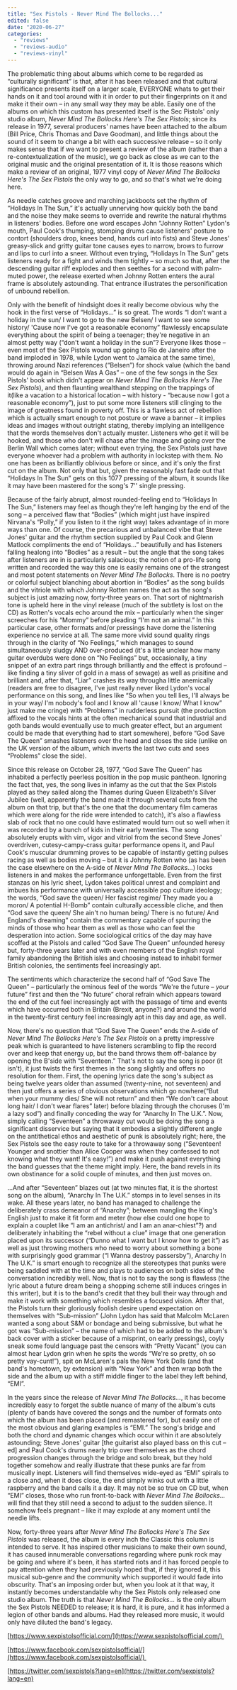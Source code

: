 ```yaml
---
title: "Sex Pistols - Never Mind The Bollocks..."
edited: false
date: "2020-06-27"
categories:
  - "reviews"
  - "reviews-audio"
  - "reviews-vinyl"
---
```


The problematic thing about albums which come to be regarded as “culturally significant” is that, after it has been released and that cultural significance presents itself on a larger scale, EVERYONE whats to get their hands on it and tool around with it in order to put their fingerprints on it and make it their own – in any small way they may be able. Easily one of the albums on which this custom has presented itself is the Sec Pistols' only studio album, _Never Mind The Bollocks Here's The Sex Pistols_; since its release in 1977, several producers' names have been attached to the album (Bill Price, Chris Thomas and Dave Goodman), and little things about the sound of it seem to change a bit with each successive release – so it only makes sense that if we want to present a review of the album (rather than a re-contextualization of the music), we go back as close as we can to the original music and the original presentation of it. It is those reasons which make a review of an original, 1977 vinyl copy of _Never Mind The Bollocks Here's The Sex Pistols_ the only way to go, and so that's what we're doing here. 

As needle catches groove and marching jackboots set the rhythm of “Holidays In The Sun,” it's actually unnerving how quickly both the band and the noise they make seems to override and rewrite the natural rhythms in listeners' bodies. Before one word escapes John “Johnny Rotten” Lydon's mouth, Paul Cook's thumping, stomping drums cause listeners' posture to contort (shoulders drop, knees bend, hands curl into fists) and Steve Jones' greasy-slick and gritty guitar tone causes eyes to narrow, brows to furrow and lips to curl into a sneer. Without even trying, “Holidays In The Sun” gets listeners ready for a fight and winds them tightly – so much so that, after the descending guitar riff explodes and then seethes for a second with palm-muted power, the release exerted when Johnny Rotten enters the aural frame is absolutely astounding. That entrance illustrates the personification of unbound rebellion.

Only with the benefit of hindsight does it really become obvious why the hook in the first verse of “Holidays...” is so great. The words “I don't want a holiday in the sun/ I want to go to the new Belsen/ I want to see some history/ 'Cause now I've got a reasonable economy” flawlessly encapsulate everything about the spirit of being a teenager; they're negative in an almost petty way (“don't want a holiday in the sun”? Everyone likes those – even most of the Sex Pistols wound up going to Rio de Janeiro after the band imploded in 1978, while Lydon went to Jamaica at the same time), throwing around Nazi references (“Belsen”) for shock value (which the band would do again in “Belsen Was A Gas” – one of the few songs in the Sex Pistols' book which didn't appear on _Never Mind The Bollocks Here's The Sex Pistols_), and then flaunting wealthand stepping on the trappings of it(like a vacation to a historical location – with history - “because now I got a reasonable economy”), just to put some more listeners still clinging to the image of greatness found in poverty off. This is a flawless act of rebellion which is actually smart enough to not posture or wave a banner – it implies ideas and images without outright stating, thereby implying an intelligence that the words themselves don't actually muster. Listeners who get it will be hooked, and those who don't will chase after the image and going over the Berlin Wall which comes later; without even trying, the Sex Pistols just have everyone whoever had a problem with authority in lockstep with them. No one has been as brilliantly oblivious before or since, and it's only the first cut on the album. Not only that but, given the reasonably fast fade out that “Holidays In The Sun” gets on this 1077 pressing of the album, it sounds like it may have been mastered for the song's 7'' single pressing.

Because of the fairly abrupt, almost rounded-feeling end to “Holidays In The Sun,” listeners may feel as though they're left hanging by the end of the song – a perceived flaw that “Bodies” (which might just have inspired Nirvana's “Polly,” if you listen to it the right way) takes advantage of in more ways than one. Of course, the precarious and unbalanced vibe that Steve Jones' guitar and the rhythm section supplied by Paul Cook and Glenn Matlock compliments the end of “Holidays...” beautifully and has listeners falling healong into “Bodies” as a result – but the angle that the song takes after listeners are in is particularly salacious; the notion of a pro-life song written and recorded the way this one is easily remains one of the strangest and most potent statements on _Never Mind The Bollocks_. There is no poetry or colorful subject blanching about abortion in “Bodies” as the song builds and the vitriole with which Johnny Rotten names the act as the song's subject is just amazing now, forty-three years on. That sort of nightmarish tone is upheld here in the vinyl release (much of the subtlety is lost on the CD) as Rotten's vocals echo around the mix – particularly when the singer screeches for his “Mommy” before pleading “I'm not an animal.” In this particular case, other formats and/or pressings have dome the listening experience no service at all. The same more vivid sound quality rings through in the clarity of “No Feelings,” which manages to sound simultaneously sludgy AND over-produced (it's a little unclear how many guitar overdubs were done on “No Feelings” but, occasionally, a tiny snippet of an extra part rings through brilliantly and the effect is profound – like finding a tiny sliver of gold in a mass of sewage) as well as prisitine and brilliant and, after that, “Liar” crashes its way througha little anemically (readers are free to disagree, I've just really never liked Lydon's vocal performance on this song, and lines like “So when you tell lies, I'll always be in your way/ I'm nobody's fool and I know all 'cause I know/ What I know” just make me cringe) with “Problems” in rudderless pursuit (the production affixed to the vocals hints at the often mechanical sound that industrial and goth bands would eventually use to much greater effect, but an argument could be made that everything had to start somewhere), before “God Save The Queen” smashes listeners over the head and closes the side (unlike on the UK version of the album, which inverts the last two cuts and sees “Problems” close the side).

Since this release on October 28, 1977, “God Save The Queen” has inhabited a perfectly peerless position in the pop music pantheon. Ignoring the fact that, yes, the song lives in infamy as the cut that the Sex Pistols played as they sailed along the Thames during Queen Elizabeth's Silver Jubilee (well, apparently the band made it through several cuts from the album on that trip, but that's the one that the documentary film cameras which were along for the ride were intended to catch), it's also a flawless slab of rock that no one could have estimated would turn out so well when it was recorded by a bunch of kids in their early twenties. The song absolutely erupts with vim, vigor and vitriol from the second Steve Jones' overdriven, cutesy-campy-crass guitar performance opens it, and Paul Cook's muscular drumming proves to be capable of instantly getting pulses racing as well as bodies moving – but it is Johnny Rotten who (as has been the case elsewhere on the A-side of _Never Mind The Bollocks..._) locks listeners in and makes the performance unforgettable. Even from the first stanzas on his lyric sheet, Lydon takes political unrest and complaint and imbues his performance with universally accessible pop culture ideology; the words, “God save the queen/ Her fascist regime/ They made you a moron/ A potential H-Bomb” contain culturally accessible cliche, and then “God save the queen/ She ain't no human being/ There is no future/ And England's dreaming” contain the commentary capable of spurring the minds of those who hear them as well as those who can feel the desperation into action. Some sociological critics of the day may have scoffed at the Pistols and called “God Save The Queen” unfounded heresy but, forty-three years later and with even members of the English royal family abandoning the British isles and choosing instead to inhabit former British colonies, the sentiments feel increasingly apt.

The sentiments which characterize the second half of “God Save The Queen” – particularly the ominous feel of the words “We're the future – _your_ future” first and then the “No future” choral refrain which appears toward the end of the cut feel increasingly apt with the passage of time and events which have occurred both in Britain (Brexit, anyone?) and around the world in the twenty-first century feel increasingly apt in this day and age, as well.

Now, there's no question that “God Save The Queen” ends the A-side of _Never Mind The Bollocks Here's The Sex Pistols_ on a pretty impressive peak which is guaranteed to have listeners scrambling to flip the record over and keep that energy up, but the band throws them off-balance by opening the B'side with “Seventeen.” That's not to say the song is poor (it isn't), it just twists the first themes in the song slightly and offers no resolution for them. First, the opening lyrics date the song's subject as being twelve years older than assumed (twenty-nine, not seventeen) and then just offers a series of obvious observations which go nowhere(“But when your mummy dies/ She will not return” and then “We don't care about long hair/ I don't wear flares” later) before blazing through the choruses (I'm a lazy sod”) and finally conceding the way for “Anarchy In The U.K.”. Now, simply calling “Seventeen” a throwaway cut would be doing the song a significant disservice but saying that it embodies a slightly different angle on the antithetical ethos and aesthetic of punk is absolutely right; here, the Sex Pistols see the easy route to take for a throwaway song (“Seventeen! Younger and snottier than Alice Cooper was when they confessed to not knowing what they want! It's easy!”) and make it push against everything the band guesses that the theme might imply. Here, the band revels in its own obstinance for a solid couple of minutes, and then just moves on.

...And after “Seventeen” blazes out (at two minutes flat, it is the shortest song on the album), “Anarchy In The U.K.” stomps in to level senses in its wake. All these years later, no band has managed to challenge the deliberately crass demeanor of “Anarchy”; between mangling the King's English just to make it fit form and meter (how else could one hope to explain a couplet like “I am an antichrist/ and I am an anar-chiest”?) and deliberately inhabiting the “rebel without a clue” image that one generation placed upon its successor (“Dunno what I want but I know how to get it”) as well as just throwing mothers who need to worry about something a bone with surprisingly good grammar (“I Wanna destroy passersby”), Anarchy In The U.K.” is smart enough to recognize all the stereotypes that punks were being saddled with at the time and plays to audiences on both sides of the conversation incredibly well. Now, that is not to say the song is flawless (the lyric about a future dream being a shopping scheme still induces cringes in this writer), but it is to the band's credit that they bull their way through and make it work with something which resembles a focused vision. After that, the Pistols turn their gloriously foolish desire upend expectation on themselves with “Sub-mission” (John Lydon has said that Malcolm McLaren wanted a song about S&M or bondage and being submissive, but what he got was “Sub-mission” – the name of which had to be added to the album's back cover with a sticker because of a misprint, on early pressings), coyly sneak some fould language past the censors with “Pretty Vacant” (you can almost hear Lydon grin when he spits the words “We're so pretty, oh so pretty vay-cunt!”), spit on McLaren's pals the New York Dolls (and that band's hometown, by extension) with “New York” and then wrap both the side and the album up with a stiff middle finger to the label they left behind, “EMI”. 

In the years since the release of _Never Mind The Bollocks..._, it has become incredibly easy to forget the subtle nuance of many of the album's cuts (plenty of bands have covered the songs and the number of formats onto which the album has been placed (and remastered for), but easily one of the most obvious and glaring examples is “EMI.” The song's bridge and both the chord and dynamic changes which occur within it are absolutely astounding; Steve Jones' guitar \[the guitarist also played bass on this cut –ed\] and Paul Cook's drums nearly trip over themselves as the chord progression changes through the bridge and solo break, but they hold together somehow and really illustrate that these punks are far from musically inept. Listeners will find themselves wide-eyed as “EMI” spirals to a close and, when it does close, the end simply winks out with a little raspberry and the band calls it a day. It may not be so true on CD but, when “EMI” closes, those who run front-to-back with _Never Mind The Bollocks..._ will find that they still need a second to adjust to the sudden silence. It somehow feels pregnant – like it may explode at any moment until the needle lifts.

Now, forty-three years after _Never Mind The Bollocks Here's The Sex Pistols_ was released, the album is every inch the Classic this column is intended to serve. It has inspired other musicians to make their own sound, it has caused innumerable conversations regarding where punk rock may be going and where it's been, it has started riots and it has forced people to pay attention when they had previously hoped that, if they ignored it, this musical sub-genre and the community which supported it would fade into obscurity. That's an imposing order but, when you look at it that way, it instantly becomes understandable why the Sex Pistols only released one studio album. The truth is that _Never Mind The Bollocks..._ is the only album the Sex Pistols NEEDED to release; it is hard, it is pure, and it has informed a legion of other bands and albums. Had they released more music, it would only have diluted the band's legacy. 

[https://www.sexpistolsofficial.com/](https://www.sexpistolsofficial.com/) 

[https://www.facebook.com/sexpistolsofficial/](https://www.facebook.com/sexpistolsofficial/) 

[https://twitter.com/sexpistols?lang=en](https://twitter.com/sexpistols?lang=en)
